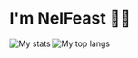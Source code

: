 # I'm NelFeast 👋🏻

<img align="left" alt="My stats" widh="50%" src="https://github-readme-stats.vercel.app/api?username=nelfeast" />
<img align="left" alt="My top langs" widh="50%" src="https://github-readme-stats.vercel.app/api/top-langs/?username=anuraghazra&layout=compact" />
